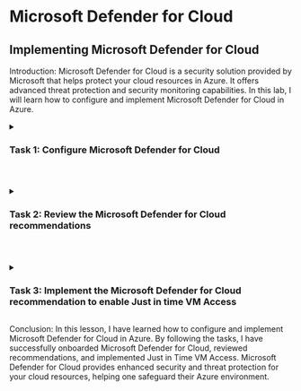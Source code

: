 # Microsoft Defender for Cloud

## Implementing Microsoft Defender for Cloud

Introduction:
Microsoft Defender for Cloud is a security solution provided by Microsoft that helps protect your cloud resources in Azure. It offers advanced threat protection and security monitoring capabilities. In this lab, I will learn how to configure and implement Microsoft Defender for Cloud in Azure.


<details>
  
  <summary>
    
### Task 1: Configure Microsoft Defender for Cloud
    
  </summary>
  
To configure Microsoft Defender for Cloud, follow these steps:

- Sign in to the Azure portal `https://portal.azure.com/` using an account with Owner or Contributor role in the Azure subscription.

- In the Azure portal, use the search box at the top to search for "Microsoft Defender for Cloud" and press Enter.

- On the Microsoft Defender for Cloud | Getting started blade, click Upgrade.

- In the Install agents tab, scroll down and click Install agents.

- In the Select workspaces with enhanced security features section, enable the Microsoft Defender plan by selecting your Log Analytics Workspace, then click the Upgrade button.
  
<img src="https://github.com/0xbythesecond/Microsoft-Defender-for-Cloud/assets/23303634/d25115b6-ffd5-44f9-9ee9-932fac1712bc" height="80%" width="80%" alt="Enable Defender for Cloud on LAW"/>

- Navigate to Microsoft Defender for Cloud and click "Environment Settings" under the Management settings in the vertical menu bar.

- On the Environment Settings blade, click the relevant subscription.
  
<img src="https://github.com/0xbythesecond/Microsoft-Defender-for-Cloud/assets/23303634/61156817-1e0a-4ce7-bc2b-8307bd4c8f91" height="70%" width="70%" alt="Environment Settings for Subscription"/>

- On the Defender plans blade, select "Enable all Microsoft Defender for Cloud Plans".
  
<img src="https://github.com/0xbythesecond/Microsoft-Defender-for-Cloud/assets/23303634/b2799abf-f73d-48a3-bd12-82717e2a98a2" height="70%" width="70%" alt="Enable All Plans for Subscription"/>


- Go back to the Environment Settings blade, expand until your subscription appears, and click the entry representing the Log Analytics workspace you created in the previous lab.
  
<img src="https://github.com/0xbythesecond/Microsoft-Defender-for-Cloud/assets/23303634/4d5b4da7-c04a-4cd2-bd77-a13f3f2d3ecf" height="80%" width="80%" alt="Enable Defender Plans in Environment Settings"/>

- On the Settings | Defender plans blade, ensure that "Enable all Microsoft Defender for Cloud plans" is selected.
  
  <img src="https://github.com/0xbythesecond/Microsoft-Defender-for-Cloud/assets/23303634/b9ebc10e-c853-4510-83cd-0a74fe1cf32c" height="80%" width="80%" alt="Enable All Defender Plans"/>

- Select "Data collection" from the Microsoft Defender for Cloud | Settings blade. Choose "All Events" and click Save.
  
<img src="https://github.com/0xbythesecond/Microsoft-Defender-for-Cloud/assets/23303634/61eefa36-7e44-4c91-99b8-bc16953553d5" height="90%" width="90%" alt="All Events for Data Collection"/>

</details>

#

<details> 
  
  <summary>
    
### Task 2: Review the Microsoft Defender for Cloud recommendations
    
  </summary> 
  
To review the Microsoft Defender for Cloud recommendations, follow these steps:

- Go back to the Microsoft Defender for Cloud | Overview blade in the Azure portal.

- Review the Secure Score tile to see the current score if available.
  
<img src="https://github.com/0xbythesecond/Microsoft-Defender-for-Cloud/assets/23303634/05450b71-badd-4532-abb0-0435538125c1" height="70%" width="70%" alt="Secure Score (1)"/>


- Navigate to the Assessed resources section on the Overview blade.

- On the Inventory blade, select the entry for your virtual machine (myVM).

- On the Resource health blade, go to the Recommendations tab and review the list of recommendations for your virtual machine.
  
<img src="https://github.com/0xbythesecond/Microsoft-Defender-for-Cloud/assets/23303634/c6432c90-d988-41e9-a243-a74c3526a56b" height="90%" width="90%" alt="Secuirty Recommendations for VM"/>
  
  </details>
  
  #

<details> 
  
<summary> 
  
### Task 3: Implement the Microsoft Defender for Cloud recommendation to enable Just in time VM Access
  
</summary> 
  
To implement the recommendation to enable Just in time VM Access on your virtual machine, follow these steps:

- Go back to the Microsoft Defender for Cloud | Overview blade in the Azure portal and select "Workload protections" under the Cloud Security tile.

- On the Workload protections blade, click the "Just-in-time VM access" tile in the Advanced protection section.
  
<img src="https://github.com/0xbythesecond/Microsoft-Defender-for-Cloud/assets/23303634/67606466-d9c4-4183-a01b-9711ab074b13" height="90%" width="90%" alt="Workload Protection - Just-In-Time access"/>

- On the Just-in-time VM access blade, under the Virtual machines section, select "Not Configured" and then click the entry for your virtual machine (myVM).

- Click the "Enable JIT on 1 VM" option on the far right of the Virtual machines section.
  
<img src="https://github.com/0xbythesecond/Microsoft-Defender-for-Cloud/assets/23303634/1bbd4a40-6e27-475f-a106-92f108c4db7d" height="90%" width="90%" alt="Enable JIT on VM"/>

- On the JIT VM access configuration blade, click the ellipsis button on the far right of the row referencing port 22, and then click Delete.
  
<img src="https://github.com/0xbythesecond/Microsoft-Defender-for-Cloud/assets/23303634/1e95d7f1-82c1-4041-981e-95bf185dd1e2" height="80%" width="80%" alt="JIT VM Access Configuration"/>  

- Click Save on the JIT VM access configuration blade.

- Monitor the progress of the configuration by clicking on the Notifications icon in the toolbar and viewing the Notifications blade.

  >**Note**: It may take some time for the implementation of recommendations to be reflected in the Secure Score. Periodically check the Secure Score to determine the impact of implementing these features.
  
</details>

Conclusion:
In this lesson, I have learned how to configure and implement Microsoft Defender for Cloud in Azure. By following the tasks, I have successfully onboarded Microsoft Defender for Cloud, reviewed recommendations, and implemented Just in Time VM Access. Microsoft Defender for Cloud provides enhanced security and threat protection for your cloud resources, helping one safeguard their Azure environment.
